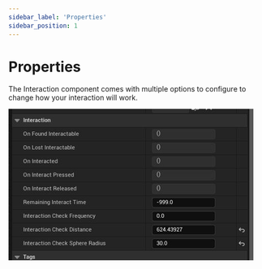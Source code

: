 ```yaml
---
sidebar_label: 'Properties'
sidebar_position: 1
---
```


# Properties

The Interaction component comes with multiple options to configure to change how your interaction will work.

![narrative-interaction-component-starting-interaction-properties.jpg](/img/interaction/narrative-interaction-component-starting-interaction-properties.jpg)